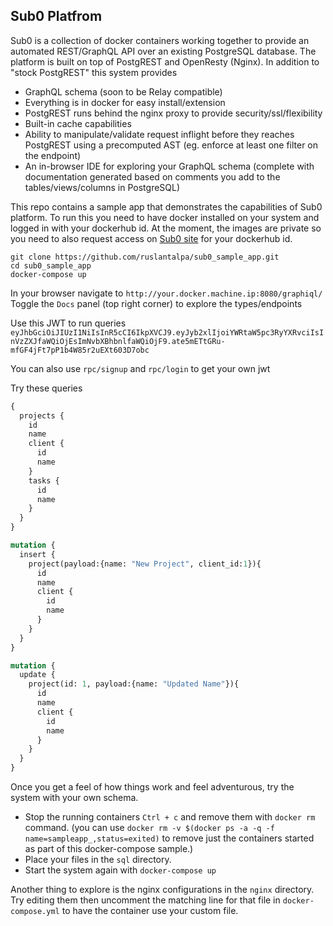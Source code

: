 Sub0 Platfrom
-------------
Sub0 is a collection of docker containers working together to provide an automated REST/GraphQL API over an existing PostgreSQL database.
The platform is built on top of PostgREST and OpenResty (Nginx).
In addition to "stock PostgREST" this system provides

 - GraphQL schema (soon to be Relay compatible)
 - Everything is in docker for easy install/extension
 - PostgREST runs behind the nginx proxy to provide security/ssl/flexibility
 - Built-in cache capabilities
 - Ability to manipulate/validate request inflight before they reaches PostgREST using a precomputed AST (eg. enforce at least one filter on the endpoint)
 - An in-browser IDE for exploring your GraphQL schema (complete with documentation generated based on comments you add to the tables/views/columns in PostgreSQL)


This repo contains a sample app that demonstrates the capabilities of Sub0 platform.
To run this you need to have docker installed on your system and logged in with your dockerhub id.
At the moment, the images are private so you need to also request access on [Sub0 site](http://graphqlapi.com) for your dockerhub id.

```shellscript
git clone https://github.com/ruslantalpa/sub0_sample_app.git
cd sub0_sample_app
docker-compose up
```

In your browser navigate to `http://your.docker.machine.ip:8080/graphiql/`
Toggle the `Docs` panel (top right corner) to explore the types/endpoints

Use this JWT to run queries `eyJhbGciOiJIUzI1NiIsInR5cCI6IkpXVCJ9.eyJyb2xlIjoiYWRtaW5pc3RyYXRvciIsInVzZXJfaWQiOjEsImNvbXBhbnlfaWQiOjF9.ate5mETtGRu-mfGF4jFt7pP1b4W85r2uEXt603D7obc`

You can also use `rpc/signup` and `rpc/login` to get your own jwt

Try these queries
```graphql
{
  projects {
    id
    name
    client {
      id
      name
    }
    tasks {
      id
      name
    }
  }
}
```

```graphql
mutation {
  insert {
    project(payload:{name: "New Project", client_id:1}){
      id
      name
      client {
        id
        name
      }
    }
  }
}
```

```graphql
mutation {
  update {
    project(id: 1, payload:{name: "Updated Name"}){
      id
      name
      client {
        id
        name
      }
    }
  }
}
```

Once you get a feel of how things work and feel adventurous,  try the system with your own schema. 

 - Stop the running containers `Ctrl + c` and remove them with `docker rm` command. (you can use `docker rm -v $(docker ps -a -q -f name=sampleapp_,status=exited)` to remove just the containers started as part of this docker-compose sample.)
 - Place your files in the `sql` directory.
 - Start the system again with `docker-compose up`

Another thing to explore is the nginx configurations in the `nginx` directory. Try editing them then uncomment the matching line for that file in `docker-compose.yml` to have the container use your custom file.
